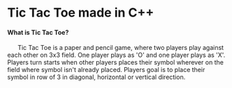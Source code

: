 # Tic Tac Toe made in C++

#### What is Tic Tac Toe?

&nbsp;&nbsp;&nbsp;&nbsp;&nbsp;&nbsp;Tic Tac Toe is a paper and pencil game, where two players play against 
each other on 3x3 field. One player plays as 'O' and one player plays as 'X'. Players turn starts when other 
players places their symbol wherever on the field where symbol isn't already placed. Players goal is to 
place their symbol in row of 3 in diagonal, horizontal or vertical direction.
